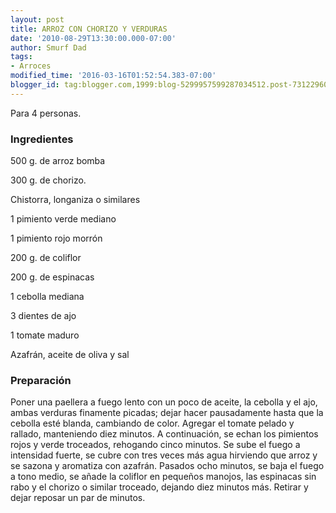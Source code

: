 ```yaml
---
layout: post
title: ARROZ CON CHORIZO Y VERDURAS
date: '2010-08-29T13:30:00.000-07:00'
author: Smurf Dad
tags:
- Arroces
modified_time: '2016-03-16T01:52:54.383-07:00'
blogger_id: tag:blogger.com,1999:blog-5299957599287034512.post-7312296008396697877
---
```


Para 4 personas.

<h3>Ingredientes</h3>

500 g. de arroz bomba

300 g. de chorizo.

Chistorra, longaniza o similares

1 pimiento verde mediano

1 pimiento rojo morrón

200 g. de coliflor

200 g. de espinacas

1 cebolla mediana

3 dientes de ajo

1 tomate maduro

Azafrán, aceite de oliva y sal

<h3>Preparación</h3>

Poner una paellera a fuego lento con un poco de aceite, la cebolla y el ajo, ambas verduras finamente picadas; dejar hacer pausadamente hasta que la cebolla esté blanda, cambiando de color. Agregar el tomate pelado y rallado, manteniendo diez minutos. A continuación, se echan los pimientos rojos y verde troceados, rehogando cinco minutos. Se sube el fuego a intensidad fuerte, se cubre con tres veces más agua hirviendo que arroz y se sazona y aromatiza con azafrán. Pasados ocho minutos, se baja el fuego a tono medio, se añade la coliflor en pequeños manojos, las espinacas sin rabo y el chorizo o similar troceado, dejando diez minutos más. Retirar y dejar reposar un par de minutos.

